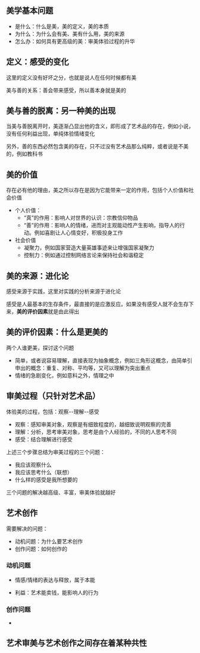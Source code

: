 ## 美学基本问题

- 是什么：什么是美，美的定义，美的本质
- 为什么：为什么会有美、美有什么用，美的来源
- 怎么办：如何具有更高级的美：审美体验过程的升华

## 定义：感受的变化

这里的定义没有好坏之分，也就是说人在任何时候都有美

美与善的关系：善会带来感受，所以善本身就是美的

## 美与善的脱离：另一种美的出现

当美与善脱离开时，美逐渐凸显出他的含义，即形成了艺术品的存在，例如小说，没有任何利益出现，单纯体验情绪变化

另外，善的东西必然包含美的存在，只不过没有艺术品那么纯粹，或者说是不美的，例如教科书

## 美的价值

存在必有他的理由，美之所以存在是因为它能带来一定的作用，包括个人价值和社会价值

- 个人价值：
    - “真”的作用：影响人对世界的认识：宗教信仰物品
    - “善”的作用：影响人的情绪，进而对主观能动性产生影响，指导人的行动。例如喜剧让人心情变好，积极投身工作
- 社会价值
    - 凝聚力，例如国家营造大量英雄事迹来让增强国家凝聚力
    - 控制力：例如通过控制网络言论来保持社会和谐稳定

## 美的来源：进化论

感受来源于实践，这里对实践的分析来源于进化论

感受是人最基本的生存条件，最直接的是应激反应。如果没有感受人就不会生存下来，**美的评价因素**就是由此得出

## 美的评价因素：什么是更美的

两个人谁更美，探讨这个问题

- 简单，或者说容易理解，直接表现为抽象概念，例如三角形这概念，由简单引申出的概念：重复、对称、平均等，又可以理解为突出重点
- 情绪的急剧变化，例如意料之外，情理之中

## 审美过程（只针对艺术品）

体验美的过程，包括：观察--理解--感受

- 观察：感知审美对象，观察是有细致程度的，越细致说明观察的完善
- 理解：分析，思考审美对象，思考是由个人经验的，不同的人思考不同
- 感受：结合理解进行感受

上述三个步骤总结为审美过程的三个问题：

- 我应该观察什么
- 我应该思考什么（联想）
- 什么样的感受是我所想要的

三个问题的解决越高级、丰富，审美体验就越好

## 艺术创作

需要解决的问题：

- 动机问题：为什么要艺术创作
- 创作问题：如何创作的

### 动机问题

- 情感/情绪的表达与释放，属于本能

- 利益：艺术能卖钱，能影响人的行为

### 创作问题

- 

## 艺术审美与艺术创作之间存在着某种共性
